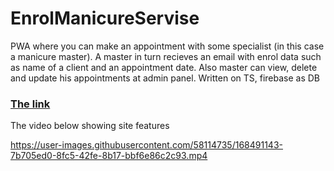 # EnrolManicureServise

PWA where you can make an appointment with some specialist (in this case a manicure master). A master in turn recieves an email with enrol data such as name of a client and an appointment date. Also master can view, delete and update his appointments at admin panel.
Written on TS, firebase as DB

### [The link](https://enrolmanicureservice.web.app/) 

The video below showing site features

https://user-images.githubusercontent.com/58114735/168491143-7b705ed0-8fc5-42fe-8b17-bbf6e86c2c93.mp4






